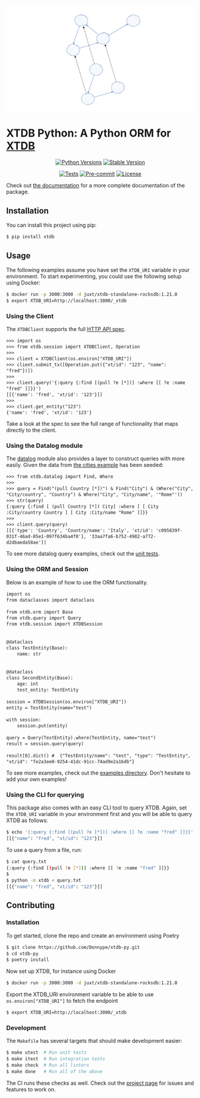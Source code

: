 ![Logo](https://raw.githubusercontent.com/Donnype/xtdb-py/main/docs/source/_static/logo.png)

# XTDB Python: A Python ORM for [XTDB](https://www.xtdb.com/)

<div align="center">

[![Python Versions](https://img.shields.io/pypi/pyversions/xtdb)](https://pypi.org/project/xtdb/)
[![Stable Version](https://img.shields.io/pypi/v/xtdb?label=stable)](https://pypi.org/project/xtdb/#history)

[![Tests](https://github.com/Donnype/xtdb-py/actions/workflows/tests.yml/badge.svg)](https://github.com/Donnype/xtdb-py/actions/workflows/tests.yml)
[![Pre-commit](https://img.shields.io/badge/pre--commit-enabled-brightgreen?logo=pre-commit&logoColor=white)](https://github.com/Donnype/xtdb-py/blob/main/.pre-commit-config.yaml)
[![License](https://img.shields.io/github/license/Donnype/xtdb-py)](https://github.com/Donnype/xtdb-py/blob/main/LICENSE)

</div>

Check out [the documentation](https://donnype.github.io/xtdb-py/) for a more complete documentation of the package.


## Installation

You can install this project using pip:

```bash
$ pip install xtdb
```


## Usage

The following examples assume you have set the `XTDB_URI` variable in your environment.
To start experimenting, you could use the following setup using Docker:
```bash
$ docker run -p 3000:3000 -d juxt/xtdb-standalone-rocksdb:1.21.0
$ export XTDB_URI=http://localhost:3000/_xtdb
```

### Using the Client

The `XTDBClient` supports the full [HTTP API spec](https://docs.xtdb.com/clients/http/).

```python3
>>> import os
>>> from xtdb.session import XTDBClient, Operation
>>>
>>> client = XTDBClient(os.environ["XTDB_URI"])
>>> client.submit_tx([Operation.put({"xt/id": "123", "name": "fred"})])
>>>
>>> client.query('{:query {:find [(pull ?e [*])] :where [[ ?e :name "fred" ]]}}')
[[{'name': 'fred', 'xt/id': '123'}]]
>>>
>>> client.get_entity("123")
{'name': 'fred', 'xt/id': '123'}
```

Take a look at the spec to see the full range of functionality that maps directly to the client.

### Using the Datalog module

The [datalog](https://github.com/Donnype/xtdb-py/blob/main/xtdb/datalog.py) module also provides a layer to construct queries with more easily.
Given the data from [the cities example](https://github.com/Donnype/xtdb-py/blob/main/examples/cities) has been seeded:
```python3
>>> from xtdb.datalog import Find, Where
>>>
>>> query = Find("(pull Country [*])") & Find("City") & (Where("City", "City/country", "Country") & Where("City", "City/name", '"Rome"'))
>>> str(query)
{:query {:find [ (pull Country [*]) City] :where [ [ City :City/country Country ] [ City :City/name "Rome" ]]}}
>>>
>>> client.query(query)
[[{'type': 'Country', 'Country/name': 'Italy', 'xt/id': 'c095839f-031f-46ad-85e1-097f634ba4f0'}, '33aa7fa6-b752-4982-a772-d2dbaeda58ae']]
```

To see more datalog query examples, check out the [unit tests](https://github.com/Donnype/xtdb-py/blob/main/tests/test_datalog.py).

### Using the ORM and Session

Below is an example of how to use the ORM functionality.

```python3
import os
from dataclasses import dataclass

from xtdb.orm import Base
from xtdb.query import Query
from xtdb.session import XTDBSession


@dataclass
class TestEntity(Base):
    name: str


@dataclass
class SecondEntity(Base):
    age: int
    test_entity: TestEntity

session = XTDBSession(os.environ["XTDB_URI"])
entity = TestEntity(name="test")

with session:
    session.put(entity)

query = Query(TestEntity).where(TestEntity, name="test")
result = session.query(query)

result[0].dict() #  {"TestEntity/name": "test", "type": "TestEntity", "xt/id": "fe2a3ee0-9254-41dc-91cc-74ad9e2a16db"}
```

To see more examples, check out the [examples directory](https://github.com/Donnype/xtdb-py/blob/main/examples).
Don't hesitate to add your own examples!

### Using the CLI for querying

This package also comes with an easy CLI tool to query XTDB.
Again, set the `XTDB_URI` variable in your environment first and you will be able to query XTDB as follows:

```bash
$ echo '{:query {:find [(pull ?e [*])] :where [[ ?e :name "fred" ]]}}' | python -m xtdb
[[{"name": "fred", "xt/id": "123"}]]
```

To use a query from a file, run:

```bash
$ cat query.txt
{:query {:find [(pull ?e [*])] :where [[ ?e :name "fred" ]]}}
$
$ python -m xtdb < query.txt
[[{"name": "fred", "xt/id": "123"}]]
```

## Contributing


### Installation

To get started, clone the repo and create an environment using Poetry
```bash
$ git clone https://github.com/Donnype/xtdb-py.git
$ cd xtdb-py
$ poetry install
```

Now set up XTDB, for instance using Docker
```bash
$ docker run -p 3000:3000 -d juxt/xtdb-standalone-rocksdb:1.21.0
```

Export the XTDB_URI environment variable to be able to use `os.environ["XTDB_URI"]` to fetch the endpoint
```bash
$ export XTDB_URI=http://localhost:3000/_xtdb
```

### Development

The `Makefile` has several targets that should make development easier:
```bash
$ make utest  # Run unit tests
$ make itest  # Run integration tests
$ make check  # Run all linters
$ make done   # Run all of the above
```

The CI runs these checks as well.
Check out the [project page](https://github.com/users/Donnype/projects/1) for issues and features to work on.
